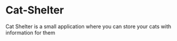 # Cat-Shelter
Cat Shelter is a small application where you can store your cats with information for them

